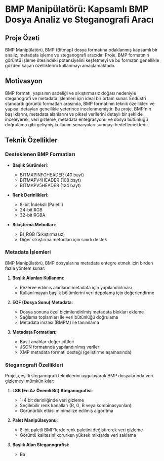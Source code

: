 
# BMP Manipülatörü: Kapsamlı BMP Dosya Analiz ve Steganografi Aracı

## Proje Özeti

BMP Manipülatörü, BMP (Bitmap) dosya formatına odaklanmış kapsamlı bir analiz, metadata işleme ve steganografi aracıdır. Proje, BMP formatının görüntü işleme ötesindeki potansiyelini keşfetmeyi ve bu formatın genellikle gözden kaçan özelliklerini kullanmayı amaçlamaktadır.

## Motivasyon

BMP formatı, yapısının sadeliği ve sıkıştırmasız doğası nedeniyle steganografi ve metadata işlemleri için ideal bir ortam sunar. Endüstri standardı görüntü formatları arasında, BMP formatının teknik özellikleri ve yapısal detayları genellikle yeterince incelenmemiştir. Bu proje, BMP'nin başlıklarını, metadata alanlarını ve piksel verilerini detaylı bir şekilde inceleyerek, veri gizleme, metadata entegrasyonu ve dosya bütünlüğü doğrulama gibi gelişmiş kullanım senaryoları sunmayı hedeflemektedir.

## Teknik Özellikler

### Desteklenen BMP Formatları

- **Başlık Sürümleri**:
  - BITMAPINFOHEADER (40 bayt)
  - BITMAPV4HEADER (108 bayt)
  - BITMAPV5HEADER (124 bayt)

- **Renk Derinlikleri**:
  - 8-bit İndeksli (Paletli)
  - 24-bit RGB
  - 32-bit RGBA

- **Sıkıştırma Metodları**:
  - BI_RGB (Sıkıştırmasız)
  - Diğer sıkıştırma metodları için sınırlı destek

### Metadata İşlemleri

BMP Manipülatörü, BMP dosyalarına metadata entegre etmek için birden fazla yöntem sunar:

1. **Başlık Alanları Kullanımı**:
   - Rezerve edilmiş alanların metadata için yapılandırılması
   - Kullanılmayan başlık bölümlerini veri depolama için değerlendirme

2. **EOF (Dosya Sonu) Metadata**:
   - Dosya sonuna özel biçimlendirilmiş metadata blokları ekleme
   - Sağlama toplamları ile veri bütünlüğü doğrulama
   - Metadata imzası (BMPM) ile tanımlama

3. **Metadata Formatları**:
   - Basit anahtar-değer çiftleri
   - JSON formatında yapılandırılmış veriler
   - XMP metadata formatı desteği (geliştirme aşamasında)

### Steganografi Özellikleri

Proje, çeşitli steganografi tekniklerini uygulayarak BMP dosyalarında veri gizlemeyi mümkün kılar:

1. **LSB (En Az Önemli Bit) Steganografisi**:
   - 1-4 bit derinliğinde veri gizleme
   - Seçilebilir renk kanalları (R, G, B veya kombinasyonları)
   - Görünürlük etkisi minimalize edilmiş algoritma

2. **Palet Manipülasyonu**:
   - 8-bit paletli BMP'lerde renk paletini değiştirerek veri gizleme
   - Görüntü kalitesini korurken yüksek miktarda veri saklama

3. **Başlık Alan Steganografisi**:
   - Ba
